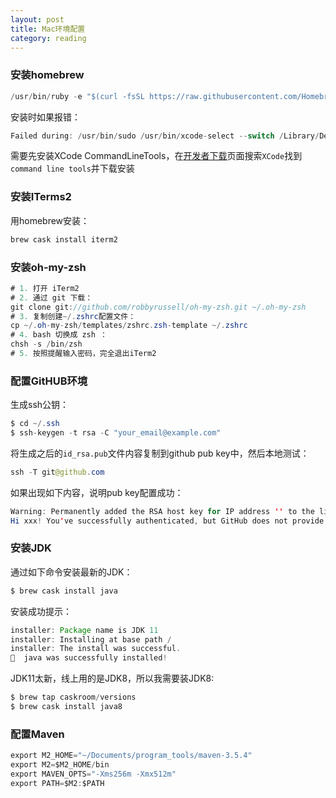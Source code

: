 ```yaml
---
layout: post
title: Mac环境配置
category: reading 
---
```



### 安装homebrew

```java
/usr/bin/ruby -e "$(curl -fsSL https://raw.githubusercontent.com/Homebrew/install/master/install)"
```

安装时如果报错：

```java
Failed during: /usr/bin/sudo /usr/bin/xcode-select --switch /Library/Developer/CommandLineTools
```

需要先安装XCode CommandLineTools，在[开发者下载](https://developer.apple.com/download/more/)页面搜索`XCode`找到`command line tools`并下载安装

### 安装ITerms2

用homebrew安装：

```java
brew cask install iterm2 
```

### 安装oh-my-zsh

```java
# 1. 打开 iTerm2
# 2. 通过 git 下载：
git clone git://github.com/robbyrussell/oh-my-zsh.git ~/.oh-my-zsh
# 3. 复制创建~/.zshrc配置文件：
cp ~/.oh-my-zsh/templates/zshrc.zsh-template ~/.zshrc
# 4. bash 切换成 zsh ：
chsh -s /bin/zsh
# 5. 按照提醒输入密码，完全退出iTerm2

```

### 配置GitHUB环境

生成ssh公钥：

```java
$ cd ~/.ssh
$ ssh-keygen -t rsa -C "your_email@example.com"
```

将生成之后的`id_rsa.pub`文件内容复制到github pub key中，然后本地测试：

```java
ssh -T git@github.com
```

如果出现如下内容，说明pub key配置成功：

```java
Warning: Permanently added the RSA host key for IP address '' to the list of known hosts.
Hi xxx! You've successfully authenticated, but GitHub does not provide shell access.
```

### 安装JDK

通过如下命令安装最新的JDK：
```java
$ brew cask install java
```

安装成功提示：

```java
installer: Package name is JDK 11
installer: Installing at base path /
installer: The install was successful.
🍺  java was successfully installed!
```

JDK11太新，线上用的是JDK8，所以我需要装JDK8:

```java
$ brew tap caskroom/versions
$ brew cask install java8
```

### 配置Maven

```java
export M2_HOME="~/Documents/program_tools/maven-3.5.4"
export M2=$M2_HOME/bin
export MAVEN_OPTS="-Xms256m -Xmx512m"
export PATH=$M2:$PATH
```


